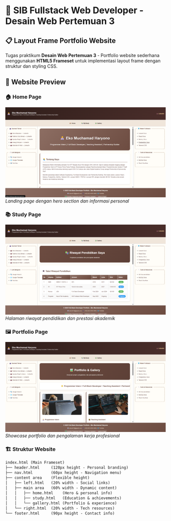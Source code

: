 # 🎯 SIB Fullstack Web Developer - Desain Web Pertemuan 3

## 📋 **Layout Frame Portfolio Website**

Tugas praktikum **Desain Web Pertemuan 3** - Portfolio website sederhana menggunakan **HTML5 Frameset** untuk implementasi layout frame dengan struktur dan styling CSS.

## 📸 **Website Preview**

### 🏠 **Home Page**
![Home Preview](assets/preview-img/Home.png)
*Landing page dengan hero section dan informasi personal*

### 📚 **Study Page** 
![Study Preview](assets/preview-img/Riwayat.png)
*Halaman riwayat pendidikan dan prestasi akademik*

### 🖼️ **Portfolio Page**
![Portfolio Preview](assets/preview-img/Portofolio.png)
*Showcase portfolio dan pengalaman kerja profesional*

### 🏗️ **Struktur Website**

```
index.html (Main Frameset)
├── header.html     (120px height - Personal branding)  
├── nav.html        (60px height - Navigation menu)
├── content area    (Flexible height)
│   ├── left.html   (20% width - Social links) 
│   ├── main area   (60% width - Dynamic content)
│   │   ├── home.html    (Hero & personal info)
│   │   ├── study.html   (Education & achievements)  
│   │   └── gallery.html (Portfolio & experience)
│   └── right.html  (20% width - Tech resources)
└── footer.html     (90px height - Contact info)
```